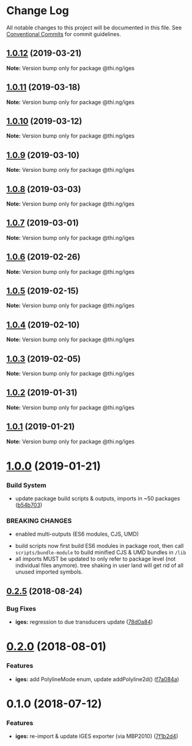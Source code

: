 # Change Log

All notable changes to this project will be documented in this file.
See [Conventional Commits](https://conventionalcommits.org) for commit guidelines.

## [1.0.12](https://github.com/thi-ng/umbrella/compare/@thi.ng/iges@1.0.11...@thi.ng/iges@1.0.12) (2019-03-21)

**Note:** Version bump only for package @thi.ng/iges





## [1.0.11](https://github.com/thi-ng/umbrella/compare/@thi.ng/iges@1.0.10...@thi.ng/iges@1.0.11) (2019-03-18)

**Note:** Version bump only for package @thi.ng/iges





## [1.0.10](https://github.com/thi-ng/umbrella/compare/@thi.ng/iges@1.0.9...@thi.ng/iges@1.0.10) (2019-03-12)

**Note:** Version bump only for package @thi.ng/iges





## [1.0.9](https://github.com/thi-ng/umbrella/compare/@thi.ng/iges@1.0.8...@thi.ng/iges@1.0.9) (2019-03-10)

**Note:** Version bump only for package @thi.ng/iges





## [1.0.8](https://github.com/thi-ng/umbrella/compare/@thi.ng/iges@1.0.7...@thi.ng/iges@1.0.8) (2019-03-03)

**Note:** Version bump only for package @thi.ng/iges





## [1.0.7](https://github.com/thi-ng/umbrella/compare/@thi.ng/iges@1.0.6...@thi.ng/iges@1.0.7) (2019-03-01)

**Note:** Version bump only for package @thi.ng/iges





## [1.0.6](https://github.com/thi-ng/umbrella/compare/@thi.ng/iges@1.0.5...@thi.ng/iges@1.0.6) (2019-02-26)

**Note:** Version bump only for package @thi.ng/iges





## [1.0.5](https://github.com/thi-ng/umbrella/compare/@thi.ng/iges@1.0.4...@thi.ng/iges@1.0.5) (2019-02-15)

**Note:** Version bump only for package @thi.ng/iges





## [1.0.4](https://github.com/thi-ng/umbrella/compare/@thi.ng/iges@1.0.3...@thi.ng/iges@1.0.4) (2019-02-10)

**Note:** Version bump only for package @thi.ng/iges





## [1.0.3](https://github.com/thi-ng/umbrella/compare/@thi.ng/iges@1.0.2...@thi.ng/iges@1.0.3) (2019-02-05)

**Note:** Version bump only for package @thi.ng/iges





## [1.0.2](https://github.com/thi-ng/umbrella/compare/@thi.ng/iges@1.0.1...@thi.ng/iges@1.0.2) (2019-01-31)

**Note:** Version bump only for package @thi.ng/iges





## [1.0.1](https://github.com/thi-ng/umbrella/compare/@thi.ng/iges@1.0.0...@thi.ng/iges@1.0.1) (2019-01-21)

**Note:** Version bump only for package @thi.ng/iges





# [1.0.0](https://github.com/thi-ng/umbrella/compare/@thi.ng/iges@0.2.30...@thi.ng/iges@1.0.0) (2019-01-21)


### Build System

* update package build scripts & outputs, imports in ~50 packages ([b54b703](https://github.com/thi-ng/umbrella/commit/b54b703))


### BREAKING CHANGES

* enabled multi-outputs (ES6 modules, CJS, UMD)

- build scripts now first build ES6 modules in package root, then call
  `scripts/bundle-module` to build minified CJS & UMD bundles in `/lib`
- all imports MUST be updated to only refer to package level
  (not individual files anymore). tree shaking in user land will get rid of
  all unused imported symbols.


<a name="0.2.5"></a>
## [0.2.5](https://github.com/thi-ng/umbrella/compare/@thi.ng/iges@0.2.4...@thi.ng/iges@0.2.5) (2018-08-24)


### Bug Fixes

* **iges:** regression to due transducers update ([78d0a84](https://github.com/thi-ng/umbrella/commit/78d0a84))


<a name="0.2.0"></a>
# [0.2.0](https://github.com/thi-ng/umbrella/compare/@thi.ng/iges@0.1.4...@thi.ng/iges@0.2.0) (2018-08-01)


### Features

* **iges:** add PolylineMode enum, update addPolyline2d() ([f7a084a](https://github.com/thi-ng/umbrella/commit/f7a084a))


<a name="0.1.0"></a>
# 0.1.0 (2018-07-12)


### Features

* **iges:** re-import & update IGES exporter (via MBP2010) ([7f1b2d4](https://github.com/thi-ng/umbrella/commit/7f1b2d4))

